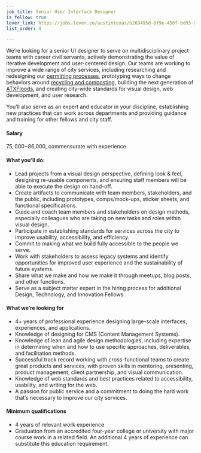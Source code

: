 ```yaml
---
job_title: Senior User Interface Designer
is_fellow: true
lever_link: https://jobs.lever.co/austintexas/b269495d-8f9e-450f-bd93-975e4badda39/apply
list_order: 4

---
```


We’re looking for a senior UI designer to serve on multidisciplinary project teams with career civil servants, actively demonstrating the value of iterative development and user-centered design. Our teams are working to improve a wide range of city services, including researching and redesigning our [permitting processes](http://www.austintexas.gov/department/development-services), prototyping ways to change behaviors around [recycling and composting](http://www.austintexas.gov/department/austin-resource-recovery), building the next generation of [ATXFloods](https://www.atxfloods.com/), and creating city-wide standards for visual design, web development, and user research.

You’ll also serve as an expert and educator in your discipline, establishing new practices that can work across departments and providing guidance and training for other fellows and city staff.

#### Salary

$75,000-$86,000, commensurate with experience

#### What you’ll do:

*   Lead projects from a visual design perspective, defining look & feel, designing re-usable components, and ensuring staff members will be able to execute the design on hand-off.
*   Create artifacts to communicate with team members, stakeholders, and the public, including prototypes, comps/mock-ups, sticker sheets, and functional specifications.
*   Guide and coach team members and stakeholders on design methods, especially colleagues who are taking on new tasks and roles within visual design.
*   Participate in establishing standards for services across the city to improve usability, accessibility, and efficiency.
*   Commit to making what we build fully accessible to the people we serve.
*   Work with stakeholders to assess legacy systems and identify opportunities for improved user experience and the sustainability of future systems.
*   Share what we make and how we make it through meetups, blog posts, and other functions.
*   Serve as a subject matter expert in the hiring process for additional Design, Technology, and Innovation Fellows.

#### What we’re looking for

*   4+ years of professional experience designing large-scale interfaces, experiences, and applications.
*   Knowledge of designing for CMS (Content Management Systems).
*   Knowledge of lean and agile design methodologies, including expertise in determining when and how to use specific approaches, deliverables, and facilitation methods.
*   Successful track record working with cross-functional teams to create great products and services, with proven skills in mentoring, presenting, product management, client partnership, and visual communication.
*   Knowledge of web standards and best practices related to accessibility, usability, and writing for the web.
*   A passion for public service and a commitment to doing the hard work that’s necessary to improve our city services.

#### Minimum qualifications

*   4 years of relevant work experience
*   Graduation from an accredited four-year college or university with major course work in a related field. An additional 4 years of experience can substitute this education requirement.
